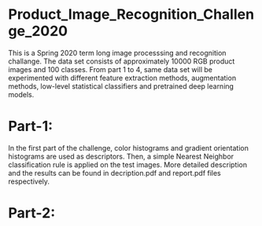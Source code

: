 # Product_Image_Recognition_Challenge_2020

This is a Spring 2020 term long image processsing and recognition challange. The data set consists of approximately 10000 RGB product images and 100 classes. From part 1 to 4, same data set will be experimented with different feature extraction methods, augmentation methods, low-level statistical classifiers and pretrained deep learning models.

# Part-1:
In the first part of the challenge, color histograms and gradient orientation histograms are used as descriptors. Then, a simple Nearest Neighbor classification rule is applied on the test images. More detailed description and the results can be found in decription.pdf and report.pdf files respectively.

# Part-2:
